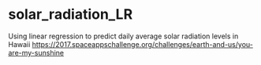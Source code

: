 # solar_radiation_LR
Using linear regression to predict daily average solar radiation levels in Hawaii
https://2017.spaceappschallenge.org/challenges/earth-and-us/you-are-my-sunshine
